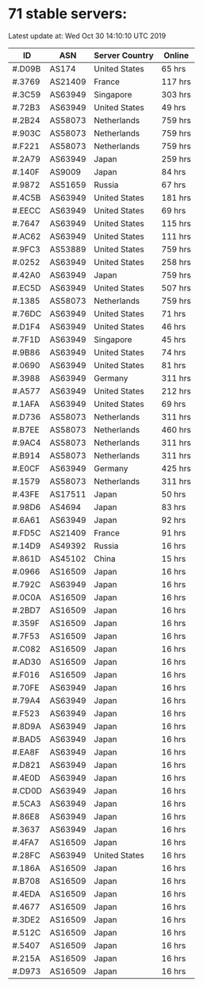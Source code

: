 # 71 stable servers:

Latest update at: Wed Oct 30 14:10:10 UTC 2019

| ID | ASN | Server Country | Online |
| -- | --- | -------------- | ------ |
| #.D09B | AS174 | United States | 65 hrs |
| #.3769 | AS21409 | France | 117 hrs |
| #.3C59 | AS63949 | Singapore | 303 hrs |
| #.72B3 | AS63949 | United States | 49 hrs |
| #.2B24 | AS58073 | Netherlands | 759 hrs |
| #.903C | AS58073 | Netherlands | 759 hrs |
| #.F221 | AS58073 | Netherlands | 759 hrs |
| #.2A79 | AS63949 | Japan | 259 hrs |
| #.140F | AS9009 | Japan | 84 hrs |
| #.9872 | AS51659 | Russia | 67 hrs |
| #.4C5B | AS63949 | United States | 181 hrs |
| #.EECC | AS63949 | United States | 69 hrs |
| #.7647 | AS63949 | United States | 115 hrs |
| #.AC62 | AS63949 | United States | 111 hrs |
| #.9FC3 | AS53889 | United States | 759 hrs |
| #.0252 | AS63949 | United States | 258 hrs |
| #.42A0 | AS63949 | Japan | 759 hrs |
| #.EC5D | AS63949 | United States | 507 hrs |
| #.1385 | AS58073 | Netherlands | 759 hrs |
| #.76DC | AS63949 | United States | 71 hrs |
| #.D1F4 | AS63949 | United States | 46 hrs |
| #.7F1D | AS63949 | Singapore | 45 hrs |
| #.9B86 | AS63949 | United States | 74 hrs |
| #.0690 | AS63949 | United States | 81 hrs |
| #.3988 | AS63949 | Germany | 311 hrs |
| #.A577 | AS63949 | United States | 212 hrs |
| #.1AFA | AS63949 | United States | 69 hrs |
| #.D736 | AS58073 | Netherlands | 311 hrs |
| #.B7EE | AS58073 | Netherlands | 460 hrs |
| #.9AC4 | AS58073 | Netherlands | 311 hrs |
| #.B914 | AS58073 | Netherlands | 311 hrs |
| #.E0CF | AS63949 | Germany | 425 hrs |
| #.1579 | AS58073 | Netherlands | 311 hrs |
| #.43FE | AS17511 | Japan | 50 hrs |
| #.98D6 | AS4694 | Japan | 83 hrs |
| #.6A61 | AS63949 | Japan | 92 hrs |
| #.FD5C | AS21409 | France | 91 hrs |
| #.14D9 | AS49392 | Russia | 16 hrs |
| #.861D | AS45102 | China | 15 hrs |
| #.0966 | AS16509 | Japan | 16 hrs |
| #.792C | AS63949 | Japan | 16 hrs |
| #.0C0A | AS16509 | Japan | 16 hrs |
| #.2BD7 | AS16509 | Japan | 16 hrs |
| #.359F | AS16509 | Japan | 16 hrs |
| #.7F53 | AS16509 | Japan | 16 hrs |
| #.C082 | AS16509 | Japan | 16 hrs |
| #.AD30 | AS16509 | Japan | 16 hrs |
| #.F016 | AS16509 | Japan | 16 hrs |
| #.70FE | AS63949 | Japan | 16 hrs |
| #.79A4 | AS63949 | Japan | 16 hrs |
| #.F523 | AS63949 | Japan | 16 hrs |
| #.8D9A | AS63949 | Japan | 16 hrs |
| #.BAD5 | AS63949 | Japan | 16 hrs |
| #.EA8F | AS63949 | Japan | 16 hrs |
| #.D821 | AS63949 | Japan | 16 hrs |
| #.4E0D | AS63949 | Japan | 16 hrs |
| #.CD0D | AS63949 | Japan | 16 hrs |
| #.5CA3 | AS63949 | Japan | 16 hrs |
| #.86E8 | AS63949 | Japan | 16 hrs |
| #.3637 | AS63949 | Japan | 16 hrs |
| #.4FA7 | AS16509 | Japan | 16 hrs |
| #.28FC | AS63949 | United States | 16 hrs |
| #.186A | AS16509 | Japan | 16 hrs |
| #.B708 | AS16509 | Japan | 16 hrs |
| #.4EDA | AS16509 | Japan | 16 hrs |
| #.4677 | AS16509 | Japan | 16 hrs |
| #.3DE2 | AS16509 | Japan | 16 hrs |
| #.512C | AS16509 | Japan | 16 hrs |
| #.5407 | AS16509 | Japan | 16 hrs |
| #.215A | AS16509 | Japan | 16 hrs |
| #.D973 | AS16509 | Japan | 16 hrs |

